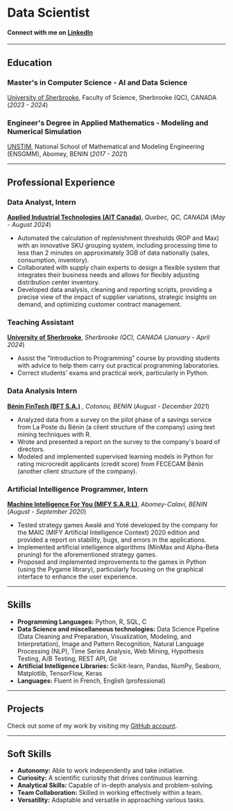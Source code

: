 # Data Scientist 
#### Connect with me on [LinkedIn](https://www.linkedin.com/in/m-j-friedman-couthon/)
---
## Education

### Master's in Computer Science - AI and Data Science
[University of Sherbrooke](https://www.usherbrooke.ca/), Faculty of Science, Sherbrooke (QC), CANADA 
(*2023 - 2024*)

### Engineer's Degree in Applied Mathematics - Modeling and Numerical Simulation
[UNSTIM](https://sigunstim.org/), National School of Mathematical and Modeling Engineering (ENSGMM), Abomey, BENIN
(*2017 - 2021*)

---
## Professional Experience

### Data Analyst, Intern 

**[Applied Industrial Technologies (AIT Canada)](https://appliedcanada.com/)**, *Quebec, QC, CANADA*
(*May - August 2024*) 
  - Automated the calculation of replenishment thresholds (ROP and Max) with an innovative SKU grouping system, including processing time to less than 2 minutes on approximately 3GB of data nationally (sales, consumption, inventory).
  - Collaborated with supply chain experts to design a flexible system that integrates their business needs and allows for flexibly adjusting distribution center inventory.
  - Developed data analysis, cleaning and reporting scripts, providing a precise view of the impact of supplier variations, strategic insights on demand, and optimizing customer contract management.

### Teaching Assistant

**[University of Sherbrooke](https://www.usherbrooke.ca/)**, *Sherbrooke (QC), CANADA*
(*January - April 2024*)
  - Assist the “Introduction to Programming” course by providing students with advice to help them carry out practical programming laboratories.
  - Correct students' exams and practical work, particularly in Python.

### Data Analysis Intern

**[Bénin FinTech (BFT S.A.)](https://bftgroup.co/)** , *Cotonou, BENIN*
(*August - December 2021*)
  - Analyzed data from a survey on the pilot phase of a savings service from La Poste du Bénin (a client structure of the company) using text mining techniques with R.
  - Wrote and presented a report on the survey to the company's board of directors.
  - Modeled and implemented supervised learning models in Python for rating microcredit applicants (credit score) from FECECAM Bénin (another client structure of the company).

### Artificial Intelligence Programmer, Intern

**[Machine Intelligence For You (MIFY S.A.R.L)](https://www.linkedin.com/company/mify/)**, *Abomey-Calavi, BENIN*
(*August - September 2020*)
  - Tested strategy games Awalé and Yoté developed by the company for the MAIC (MIFY Artificial Intelligence Context) 2020 edition and provided a report on stability, bugs, and errors in the applications.
  - Implemented artificial intelligence algorithms (MinMax and Alpha-Beta pruning) for the aforementioned strategy games.
  - Proposed and implemented improvements to the games in Python (using the Pygame library), particularly focusing on the graphical interface to enhance the user experience.

---
## Skills

- **Programming Languages:** Python, R, SQL, C
- **Data Science and miscellaneous technologies:**
  Data Science Pipeline (Data Cleaning and Preparation, Visualization, Modeling, and Interpretation), Image and Pattern Recognition, Natural Language Processing (NLP), Time Series Analysis, Web Mining, Hypothesis Testing, A/B Testing, REST API, Git
- **Artificial Intelligence Libraries:**
  Scikit-learn, Pandas, NumPy, Seaborn, Matplotlib, TensorFlow, Keras
- **Languages:** Fluent in French, English (professional)
  
---
## Projects
Check out some of my work by visiting my [GitHub account](https://github.com/mjfriedman).

---
## Soft Skills

- **Autonomy:** Able to work independently and take initiative.
- **Curiosity:** A scientific curiosity that drives continuous learning.
- **Analytical Skills:** Capable of in-depth analysis and problem-solving.
- **Team Collaboration:** Skilled in working effectively within a team.
- **Versatility:** Adaptable and versatile in approaching various tasks.

